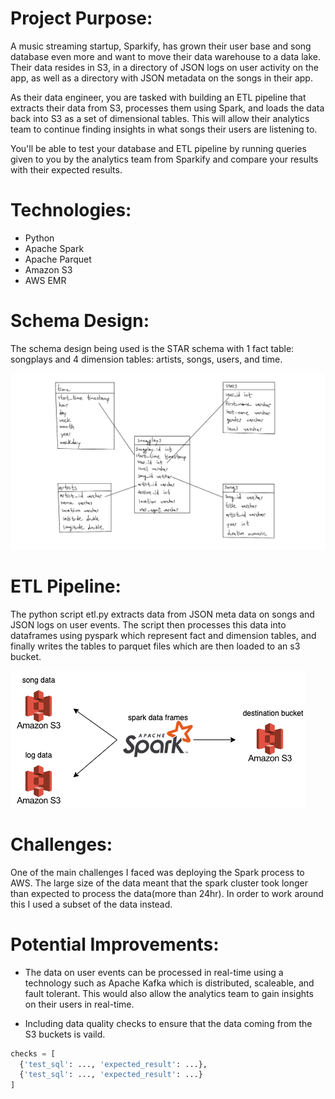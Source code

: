 # Project Purpose:
A music streaming startup, Sparkify, has grown their user base and song database even more and want to move their data warehouse to a data lake. Their data resides in S3, in a directory of JSON logs on user activity on the app, as well as a directory with JSON metadata on the songs in their app.

As their data engineer, you are tasked with building an ETL pipeline that extracts their data from S3, processes them using Spark, and loads the data back into S3 as a set of dimensional tables. This will allow their analytics team to continue finding insights in what songs their users are listening to.

You'll be able to test your database and ETL pipeline by running queries given to you by the analytics team from Sparkify and compare your results with their expected results.

# Technologies:
- Python
- Apache Spark
- Apache Parquet
- Amazon S3
- AWS EMR

# Schema Design:
The schema design being used is the STAR schema with 1 fact table: songplays and 4 dimension tables: artists, songs, users, and time.

![Schema Image](./star.png "Schema Image")

# ETL Pipeline:
The python script etl.py extracts data from JSON meta data on songs and JSON logs on user events. The script then processes this data into dataframes using pyspark which represent fact and dimension tables, and finally writes the tables to parquet files which are then loaded to an s3 bucket.

![ETL Image](./etl-graph.png "ETL Image")

# Challenges:
One of the main challenges I faced was deploying the Spark process to AWS. The large size of the data meant that the spark cluster took longer than expected to process the data(more than 24hr). In order to work around this I used a subset of the data instead.

# Potential Improvements:
 - The data on user events can be processed in real-time using a technology such as Apache Kafka which is distributed, scaleable, and fault tolerant. This would also allow the analytics team to gain insights on their users in real-time.

 - Including data quality checks to ensure that the data coming from the S3 buckets is vaild.
```python
checks = [
  {'test_sql': ..., 'expected_result': ...},
  {'test_sql': ..., 'expected_result': ...}
]
